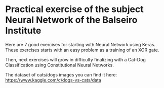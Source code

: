 # Practical exercise of the subject Neural Network of the Balseiro Institute
Here are 7 good exercises for starting with Neural Network using Keras.  
These exercises starts with an easy problem as a training of an XOR gate.  

Then, next exercises will grow in difficulty finalizing with a Cat-Dog Classification using Constitutional Neural Networks.

The dataset of cats/dogs images you can find it here: https://www.kaggle.com/c/dogs-vs-cats/data
